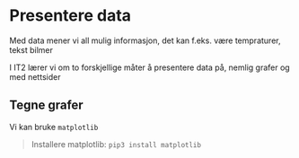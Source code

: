 # Presentere data

Med data mener vi all mulig informasjon, det kan f.eks. være tempraturer, tekst bilmer

I IT2 lærer vi om to forskjellige måter å presentere data på, nemlig grafer og med nettsider

## Tegne grafer

Vi kan bruke `matplotlib`

> Installere matplotlib: `pip3 install matplotlib`